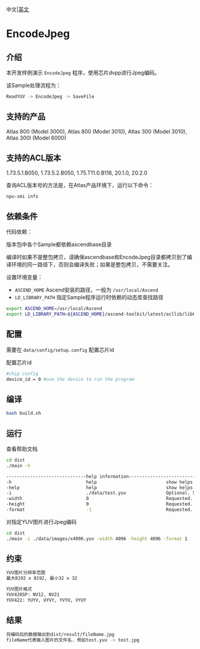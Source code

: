 中文|[英文](README.md)
# EncodeJpeg

## 介绍

本开发样例演示 `EncodeJpeg` 程序，使用芯片dvpp进行Jpeg编码。

该Sample处理流程为：
```bash
ReadYUV -> EncodeJpeg -> SaveFile
```

## 支持的产品

Atlas 800 (Model 3000), Atlas 800 (Model 3010), Atlas 300 (Model 3010), Atlas 300I (Model 6000)

## 支持的ACL版本

1.73.5.1.B050, 1.73.5.2.B050, 1.75.T11.0.B116, 20.1.0, 20.2.0

查询ACL版本号的方法是，在Atlas产品环境下，运行以下命令：
```bash
npu-smi info
```

## 依赖条件

代码依赖：

版本包中各个Sample都依赖ascendbase目录

编译时如果不是整包拷贝，请确保ascendbase和EncodeJpeg目录都拷贝到了编译环境的同一路径下，否则会编译失败；如果是整包拷贝，不需要关注。

设置环境变量：
*  `ASCEND_HOME`      Ascend安装的路径，一般为 `/usr/local/Ascend`
*  `LD_LIBRARY_PATH`  指定Sample程序运行时依赖的动态库查找路径

```bash
export ASCEND_HOME=/usr/local/Ascend
export LD_LIBRARY_PATH=${ASCEND_HOME}/ascend-toolkit/latest/acllib/lib64:$LD_LIBRARY_PATH
```

## 配置

需要在 `data/config/setup.config` 配置芯片id

配置芯片id
```bash
#chip config
device_id = 0 #use the device to run the program
```

## 编译
```bash
bash build.sh
```

## 运行
查看帮助文档
```bash
cd dist
./main -h

------------------------------help information------------------------------
-h                            help                          show helps
-help                         help                          show helps
-i                            ./data/test.yuv               Optional. Specify the input image, default: ./data/test.yuv
-width                        0                             Requested. Specify the width of input image
-height                       0                             Requested. Specify the height of input image
-format                       -1                            Requested. Specify the format of input image, {1:NV12, 2:NV21, 7:YUYV, 8:UYVY, 9:YVYU, 10:VYUY}
```

对指定YUV图片进行Jpeg编码
```bash
cd dist
./main -i ./data/images/x4096.yuv -width 4096 -height 4096 -format 1
```

## 约束
```bash
YUV图片分辨率范围
最大8192 x 8192, 最小32 x 32

YUV图片格式
YUV420SP: NV12, NV21
YUV422: YUYV, UYVY, YVYU, VYUY
```

## 结果
```bash
将编码后的数据输出到dist/result/fileName.jpg
fileName代表输入图片的文件名. 例如test.yuv -> test.jpg
```
